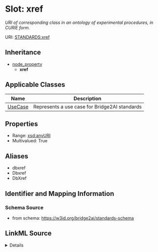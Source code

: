 # Slot: xref
_URI of corresponding class in an ontology of experimental procedures, in CURIE form._


URI: [STANDARDS:xref](https://w3id.org/bridge2ai/standards-schema/xref)




## Inheritance

* [node_property](node_property.md)
    * **xref**





## Applicable Classes

| Name | Description |
| --- | --- |
[UseCase](UseCase.md) | Represents a use case for Bridge2AI standards






## Properties

* Range: [xsd:anyURI](http://www.w3.org/2001/XMLSchema#anyURI)
* Multivalued: True






## Aliases


* dbxref
* Dbxref
* DbXref



## Identifier and Mapping Information







### Schema Source


* from schema: https://w3id.org/bridge2ai/standards-schema




## LinkML Source

<details>
```yaml
name: xref
description: URI of corresponding class in an ontology of experimental procedures,
  in CURIE form.
from_schema: https://w3id.org/bridge2ai/standards-schema
aliases:
- dbxref
- Dbxref
- DbXref
rank: 1000
is_a: node property
domain: NamedThing
multivalued: true
alias: xref
domain_of:
- UseCase
range: uriorcurie

```
</details>